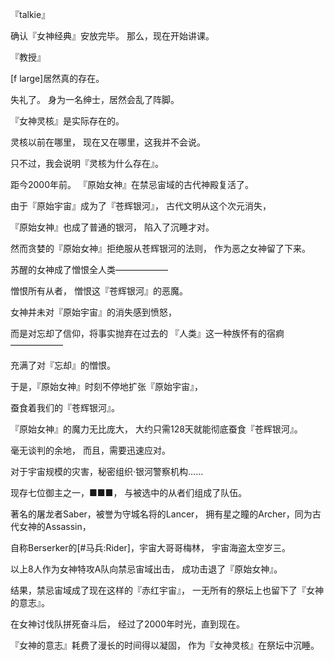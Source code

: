 『talkie』

确认『女神经典』安放完毕。
那么，现在开始讲课。

『教授』

[f large]居然真的存在。

失礼了。
身为一名绅士，居然会乱了阵脚。

『女神灵核』是实际存在的。

灵核以前在哪里，
现在又在哪里，这我并不会说。

只不过，我会说明『灵核为什么存在』。

距今2000年前。
『原始女神』在禁忌宙域的古代神殿复活了。

由于『原始宇宙』成为了『苍辉银河』，
古代文明从这个次元消失，

『原始女神』也成了普通的银河，
陷入了沉睡才对。

然而贪婪的『原始女神』拒绝服从苍辉银河的法则，
作为恶之女神留了下来。

苏醒的女神成了憎恨全人类——————

憎恨所有从者，
憎恨这『苍辉银河』的恶魔。

女神并未对『原始宇宙』的消失感到愤怒，

而是对忘却了信仰，将事实抛弃在过去的
『人类』这一种族怀有的宿痾——————

充满了对『忘却』的憎恨。

于是，『原始女神』时刻不停地扩张『原始宇宙』，

蚕食着我们的『苍辉银河』。

『原始女神』的魔力无比庞大，
大约只需128天就能彻底蚕食『苍辉银河』。

毫无谈判的余地，
而且，需要迅速应对。

对于宇宙规模的灾害，秘密组织·银河警察机构……

现存七位御主之一，■■■，
与被选中的从者们组成了队伍。

著名的屠龙者Saber，被誉为守城名将的Lancer，
拥有星之瞳的Archer，同为古代女神的Assassin，

自称Berserker的[#马兵:Rider]，宇宙大哥哥梅林，
宇宙海盗太空岁三。

以上8人作为女神特攻A队向禁忌宙域出击，
成功击退了『原始女神』。

结果，禁忌宙域成了现在这样的『赤红宇宙』，
一无所有的祭坛上也留下了『女神的意志』。

在女神讨伐队拼死奋斗后，
经过了2000年时光，直到现在。

『女神的意志』耗费了漫长的时间得以凝固，
作为『女神灵核』在祭坛中沉睡。

